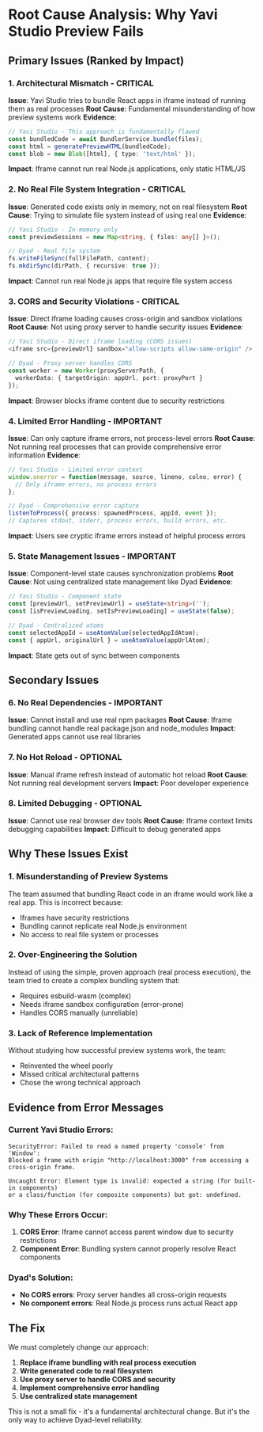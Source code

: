 # Root Cause Analysis: Why Yavi Studio Preview Fails

## Primary Issues (Ranked by Impact)

### 1. **Architectural Mismatch** - CRITICAL
**Issue**: Yavi Studio tries to bundle React apps in iframe instead of running them as real processes
**Root Cause**: Fundamental misunderstanding of how preview systems work
**Evidence**: 
```typescript
// Yavi Studio - This approach is fundamentally flawed
const bundledCode = await BundlerService.bundle(files);
const html = generatePreviewHTML(bundledCode);
const blob = new Blob([html], { type: 'text/html' });
```
**Impact**: Iframe cannot run real Node.js applications, only static HTML/JS

### 2. **No Real File System Integration** - CRITICAL
**Issue**: Generated code exists only in memory, not on real filesystem
**Root Cause**: Trying to simulate file system instead of using real one
**Evidence**:
```typescript
// Yavi Studio - In-memory only
const previewSessions = new Map<string, { files: any[] }>();

// Dyad - Real file system
fs.writeFileSync(fullFilePath, content);
fs.mkdirSync(dirPath, { recursive: true });
```
**Impact**: Cannot run real Node.js apps that require file system access

### 3. **CORS and Security Violations** - CRITICAL
**Issue**: Direct iframe loading causes cross-origin and sandbox violations
**Root Cause**: Not using proxy server to handle security issues
**Evidence**:
```typescript
// Yavi Studio - Direct iframe loading (CORS issues)
<iframe src={previewUrl} sandbox="allow-scripts allow-same-origin" />

// Dyad - Proxy server handles CORS
const worker = new Worker(proxyServerPath, {
  workerData: { targetOrigin: appUrl, port: proxyPort }
});
```
**Impact**: Browser blocks iframe content due to security restrictions

### 4. **Limited Error Handling** - IMPORTANT
**Issue**: Can only capture iframe errors, not process-level errors
**Root Cause**: Not running real processes that can provide comprehensive error information
**Evidence**:
```typescript
// Yavi Studio - Limited error context
window.onerror = function(message, source, lineno, colno, error) {
  // Only iframe errors, no process errors
};

// Dyad - Comprehensive error capture
listenToProcess({ process: spawnedProcess, appId, event });
// Captures stdout, stderr, process errors, build errors, etc.
```
**Impact**: Users see cryptic iframe errors instead of helpful process errors

### 5. **State Management Issues** - IMPORTANT
**Issue**: Component-level state causes synchronization problems
**Root Cause**: Not using centralized state management like Dyad
**Evidence**:
```typescript
// Yavi Studio - Component state
const [previewUrl, setPreviewUrl] = useState<string>('');
const [isPreviewLoading, setIsPreviewLoading] = useState(false);

// Dyad - Centralized atoms
const selectedAppId = useAtomValue(selectedAppIdAtom);
const { appUrl, originalUrl } = useAtomValue(appUrlAtom);
```
**Impact**: State gets out of sync between components

## Secondary Issues

### 6. **No Real Dependencies** - IMPORTANT
**Issue**: Cannot install and use real npm packages
**Root Cause**: Iframe bundling cannot handle real package.json and node_modules
**Impact**: Generated apps cannot use real libraries

### 7. **No Hot Reload** - OPTIONAL
**Issue**: Manual iframe refresh instead of automatic hot reload
**Root Cause**: Not running real development servers
**Impact**: Poor developer experience

### 8. **Limited Debugging** - OPTIONAL
**Issue**: Cannot use real browser dev tools
**Root Cause**: Iframe context limits debugging capabilities
**Impact**: Difficult to debug generated apps

## Why These Issues Exist

### 1. **Misunderstanding of Preview Systems**
The team assumed that bundling React code in an iframe would work like a real app. This is incorrect because:
- Iframes have security restrictions
- Bundling cannot replicate real Node.js environment
- No access to real file system or processes

### 2. **Over-Engineering the Solution**
Instead of using the simple, proven approach (real process execution), the team tried to create a complex bundling system that:
- Requires esbuild-wasm (complex)
- Needs iframe sandbox configuration (error-prone)
- Handles CORS manually (unreliable)

### 3. **Lack of Reference Implementation**
Without studying how successful preview systems work, the team:
- Reinvented the wheel poorly
- Missed critical architectural patterns
- Chose the wrong technical approach

## Evidence from Error Messages

### Current Yavi Studio Errors:
```
SecurityError: Failed to read a named property 'console' from 'Window': 
Blocked a frame with origin "http://localhost:3000" from accessing a cross-origin frame.

Uncaught Error: Element type is invalid: expected a string (for built-in components) 
or a class/function (for composite components) but got: undefined.
```

### Why These Errors Occur:
1. **CORS Error**: Iframe cannot access parent window due to security restrictions
2. **Component Error**: Bundling system cannot properly resolve React components

### Dyad's Solution:
- **No CORS errors**: Proxy server handles all cross-origin requests
- **No component errors**: Real Node.js process runs actual React app

## The Fix

We must completely change our approach:

1. **Replace iframe bundling with real process execution**
2. **Write generated code to real filesystem**
3. **Use proxy server to handle CORS and security**
4. **Implement comprehensive error handling**
5. **Use centralized state management**

This is not a small fix - it's a fundamental architectural change. But it's the only way to achieve Dyad-level reliability.
